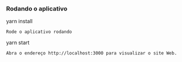 ### Rodando o aplicativo

yarn install
```
Rode o aplicativo rodando
```
yarn start
```
Abra o endereço http://localhost:3000 para visualizar o site Web.
